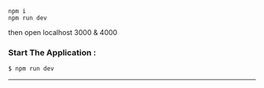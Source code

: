 ```
npm i 
npm run dev
```
then open localhost 3000 & 4000




### Start The Application :
``` sh
$ npm run dev
```
***


